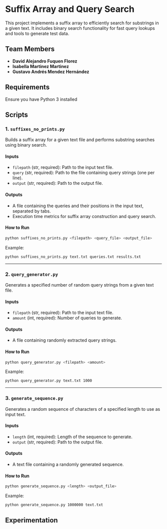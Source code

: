 # Suffix Array and Query Search

This project implements a suffix array to efficiently search for substrings in a given text. It includes binary search functionality for fast query lookups and tools to generate test data.

## Team Members

- **David Alejandro Fuquen Florez**
- **Isabella Martinez Martinez**
- **Gustavo Andrés Mendez Hernández**

## Requirements

Ensure you have Python 3 installed

## Scripts

### 1. `suffixes_no_prints.py`

Builds a suffix array for a given text file and performs substring searches using binary search.

#### **Inputs**
- `filepath` (str, required): Path to the input text file.
- `query` (str, required): Path to the file containing query strings (one per line).
- `output` (str, required): Path to the output file.

#### **Outputs**
- A file containing the queries and their positions in the input text, separated by tabs.
- Execution time metrics for suffix array construction and query search.

#### **How to Run**
```bash
python suffixes_no_prints.py <filepath> <query_file> <output_file>
```
Example:
```bash
python suffixes_no_prints.py text.txt queries.txt results.txt
```

---

### 2. `query_generator.py`

Generates a specified number of random query strings from a given text file.

#### **Inputs**
- `filepath` (str, required): Path to the input text file.
- `amount` (int, required): Number of queries to generate.

#### **Outputs**
- A file containing randomly extracted query strings.

#### **How to Run**
```bash
python query_generator.py <filepath> <amount>
```
Example:
```bash
python query_generator.py text.txt 1000
```

---

### 3. `generate_sequence.py`

Generates a random sequence of characters of a specified length to use as input text.

#### **Inputs**
- `length` (int, required): Length of the sequence to generate.
- `output` (str, required): Path to the output file.

#### **Outputs**
- A text file containing a randomly generated sequence.

#### **How to Run**
```bash
python generate_sequence.py <length> <output_file>
```
Example:
```bash
python generate_sequence.py 1000000 text.txt
```

## Experimentation



